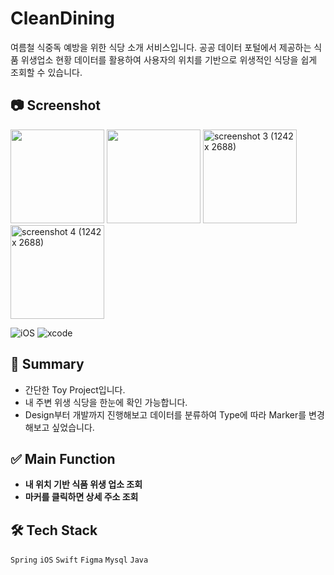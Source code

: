 # CleanDining
여름철 식중독 예방을 위한 식당 소개 서비스입니다. 공공 데이터 포털에서 제공하는 식품 위생업소 현황 데이터를 활용하여 사용자의 위치를 기반으로 위생적인 식당을 쉽게 조회할 수 있습니다.

## 📷 Screenshot
<p>
<img width="150" src="https://github.com/Eunice991217/CleanDining-iOS-ToyProject/assets/101406317/d29c1f12-827b-4a11-b86e-3887310c785c">
<img width="150" src="https://github.com/Eunice991217/CleanDining-iOS-ToyProject/assets/101406317/037758a2-5e28-477d-b1ca-f43f95a4466e">
<img width="150" alt="screenshot 3 (1242 x 2688)" src="https://github.com/Eunice991217/CleanDining-iOS-ToyProject/assets/101406317/4ea9ee64-c609-4f0c-8dc0-47ab7d04edf8">
<img width="150" alt="screenshot 4 (1242 x 2688)" src="https://github.com/Eunice991217/CleanDining-iOS-ToyProject/assets/101406317/0babc098-1955-44bd-92e2-e8cec4ddea4d">
</p>

![iOS](https://img.shields.io/badge/iOS-000000?style=for-the-badge&logo=ios&logoColor=white)
![xcode](https://img.shields.io/badge/Xcode-007ACC?style=for-the-badge&logo=Xcode&logoColor=white)

## 📝 Summary 

- 간단한 Toy Project입니다.
- 내 주변 위생 식당을 한눈에 확인 가능합니다.
- Design부터 개발까지 진행해보고 데이터를 분류하여 Type에 따라 Marker를 변경해보고 싶었습니다.


## ✅ Main Function 

- **내 위치 기반 식품 위생 업소 조회** 
- **마커를 클릭하면 상세 주소 조회** 

## 🛠️ Tech Stack

 `Spring`  `iOS` `Swift` `Figma`  `Mysql` `Java`
 
